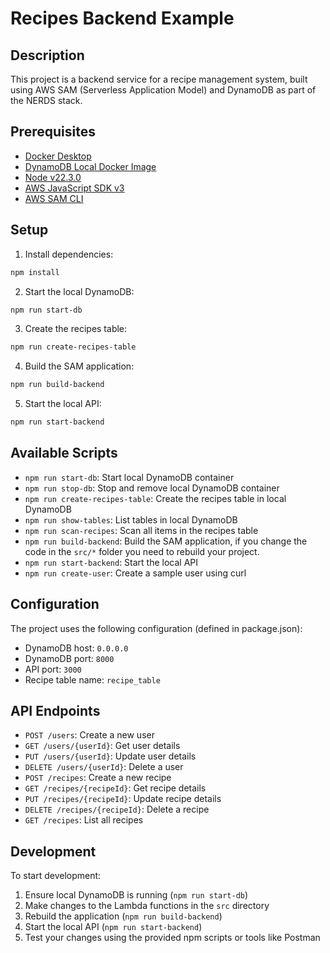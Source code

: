 # Recipes Backend Example

## Description

This project is a backend service for a recipe management system, built using AWS SAM (Serverless Application Model) and DynamoDB as part of the NERDS stack.

## Prerequisites

- [Docker Desktop](https://www.docker.com/products/docker-desktop/)
- [DynamoDB Local Docker Image](https://hub.docker.com/r/amazon/dynamodb-local)
- [Node v22.3.0](https://nodejs.org/en/blog/release/v22.3.0)
- [AWS JavaScript SDK v3](https://docs.aws.amazon.com/AWSJavaScriptSDK/v3/latest/client/dynamodb/)
- [AWS SAM CLI](https://docs.aws.amazon.com/serverless-application-model/latest/developerguide/install-sam-cli.html)

## Setup

1. Install dependencies:

```bash
npm install
```

2. Start the local DynamoDB:

```bash
npm run start-db
```

3. Create the recipes table:

```bash
npm run create-recipes-table
```

4. Build the SAM application:

```bash
npm run build-backend
```

5. Start the local API:

```bash
npm run start-backend
```

## Available Scripts

- `npm run start-db`: Start local DynamoDB container
- `npm run stop-db`: Stop and remove local DynamoDB container
- `npm run create-recipes-table`: Create the recipes table in local DynamoDB
- `npm run show-tables`: List tables in local DynamoDB
- `npm run scan-recipes`: Scan all items in the recipes table
- `npm run build-backend`: Build the SAM application, if you change the code in the `src/*` folder you need to rebuild your project.
- `npm run start-backend`: Start the local API
- `npm run create-user`: Create a sample user using curl

## Configuration

The project uses the following configuration (defined in package.json):

- DynamoDB host: `0.0.0.0`
- DynamoDB port: `8000`
- API port: `3000`
- Recipe table name: `recipe_table`

## API Endpoints

- `POST /users`: Create a new user
- `GET /users/{userId}`: Get user details
- `PUT /users/{userId}`: Update user details
- `DELETE /users/{userId}`: Delete a user
- `POST /recipes`: Create a new recipe
- `GET /recipes/{recipeId}`: Get recipe details
- `PUT /recipes/{recipeId}`: Update recipe details
- `DELETE /recipes/{recipeId}`: Delete a recipe
- `GET /recipes`: List all recipes

## Development

To start development:

1. Ensure local DynamoDB is running (`npm run start-db`)
2. Make changes to the Lambda functions in the `src` directory
3. Rebuild the application (`npm run build-backend`)
4. Start the local API (`npm run start-backend`)
5. Test your changes using the provided npm scripts or tools like Postman
